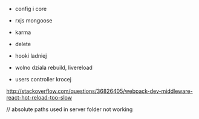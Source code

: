 
- config i core

- rxjs mongoose

- karma

- delete

- hooki ladniej

- wolno dziala rebuild, livereload

- users controller krocej

http://stackoverflow.com/questions/36826405/webpack-dev-middleware-react-hot-reload-too-slow


// absolute paths used in server folder not working
